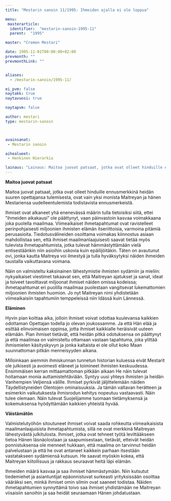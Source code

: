```yaml
---
title: "Mestarin sanoin 11/1995: Ihmeiden ajalla ei ole loppua"

menu:
 masterarticle:
  identifier:  "mestarin-sanoin-1995-11"
  parent:  "1995"

master: "Cremen Mestari"

date: 1995-11-01T00:00:00+02:00
prevmonth: ""
prevmonthLink: ""


aliases:
  - /mestarin-sanoin/1995-11/

ei_pvm: false
naytakk: true
naytavuosi: true

naytapvm: false

author: mestari
type: mestarin-sanoin



avainsanat:
 - Mestarin sanoin

aihealueet:
 - Henkinen Hierarkia

lainaus: "Lainaus: Maitoa juovat patsaat, jotka ovat olleet hinduille ennusmerkkinä heidän suuren opettajansa tulemisesta, ovat vain yksi monista Maitreyan ja hänen Mestariensa uudelleentulemista todistavista ennusmerkeistä."
---
```

<p><strong>Maitoa juovat patsaat</strong></p>
<p>Maitoa juovat patsaat, jotka ovat olleet hinduille ennusmerkkinä heidän suuren opettajansa tulemisesta, ovat vain yksi monista Maitreyan ja hänen Mestariensa uudelleentulemista todistavista ennusmerkeistä.</p>
<p>Ihmiset ovat alkaneet yhä enenevässä määrin tulla tietoisiksi siitä, ettei &#8221;ihmeiden aikakausi&#8221; ole päättynyt, vaan päinvastoin kasvaa voimakkaana joka puolella maailmaa. Viimeaikaiset ihmetapahtumat ovat ravistelleet perinpohjaisesti miljoonien ihmisten elämän itseriittoisia, varmoina pitämiä perusasioita. Tiedotusvälineiden osoittama voimakas kiinnostus asiaan mahdollistaa sen, että ihmiset maailmanlaajuisesti saavat tietää myös tulevista ihmetapahtumista, jotka tulevat hämmästyttämään vielä entisestäänkin niin asioihin uskovia kuin epäilijöitäkin. Täten on avautunut ovi, jonka kautta Maitreya voi ilmestyä ja tulla hyväksytyksi näiden ihmeiden taustalla vaikuttavana voimana.</p>
<p>Näin on valmisteltu kaksinainen lähestymistie ihmisten sydämiin ja mieliin: nykyaikaiset viestimet takaavat sen, että Maitreyan ajatukset ja sanat, ideat ja toiveet tavoittavat miljoonat ihmiset näiden omissa kodeissa; ihmetapahtumat eri puolilla maailmaa puolestaan vangitsevat lukemattomien miljoonien ihmisten huomion. Jo nyt Maitreyan nimi yhdistetään viimeaikaisiin tapahtumiin temppeleissä niin Idässä kuin Lännessä.</p>
<p><strong>Eläminen</strong></p>
<p>Hyvin pian koittaa aika, jolloin ihmiset voivat odottaa kuulevansa kaikkien odottaman Opettajan todella jo olevan joukossamme. Ja että Hän elää ja esittää elinvoimaisen oppinsa, jotta ihmiset kaikkialle heräisivät uuteen elämään. Pian ihmiset tietävät, että heidän pitkä odotuksensa on päättynyt ja että maailmaa on valmisteltu ottamaan vastaan tapahtuma, joka ylittää ihmismielen käsityskyvyn ja jonka kaltaista ei ole ollut koko Maan suunnattoman pitkän menneisyyden aikana.</p>
<p>Milloinkaan aiemmin ihmiskunnan tunnetun historian kuluessa eivät Mestarit ole julkisesti ja avoimesti eläneet ja toimineet ihmisten keskuudessa. Ensimmäisen kerran mittaamattoman pitkään aikaan He näin tulevat hoitamaan monia auttamistehtäviään. Syntyy uusi yhteys ihmisten ja heidän Vanhempien Veljiensä välille. Ihmiset pyrkivät jäljittelemään näiden Täydellistyneiden Olentojen ominaisuuksia. Ja tämän valtavan herätteen ja esimerkin vaikutuksesta ihmisrodun kehitys nopeutuu vastaavasti. Näin tulee olemaan. Näin tulevat Suojelijamme tuomaan tietämyksensä ja kokemuksensa hyödyttämään kaikkien yhteistä hyvää.</p>
<p><strong>Väistämätön</strong></p>
<p>Valmistelutyöhön sitoutuneet ihmiset voivat saada rohkeutta viimeaikaisista maailmanlaajuisista ihmetapahtumista, sillä ne ovat merkkinä Maitreyan lähestyvästä julkitulosta. Ihmiset, jotka ovat tehneet työtä levittääkseen tietoa Hänen läsnäolostaan ja saapumisestaan, tietävät, etteivät heidän ponnistuksensa ole menneet hukkaan, että maailma on tarvinnut heidän palvelustaan ja että he ovat antaneet kaikkein parhaan itsestään vastatakseen sydämiensä kutsuun. He saavat myöskin kokea, että Maitreyan kiitollisuus ja rakkaus seuraavat heitä läpi elämän.</p>
<p>Ihmeiden määrä kasvaa ja saa ihmiset hämmästymään. Niin kutsutut tiedemiehet ja asiantuntijat epäonnistuvat surkeasti yrityksissään osoittaa vääräksi sen, minkä ihmiset omin silmin ovat saaneet todistaa. Näiden ihmetapahtumien synnyttämä toivo saa ihmiset yhdistämään ne Maitreyan viisaisiin sanoihin ja saa heidät seuraamaan Hänen johdatustaan.</p>
